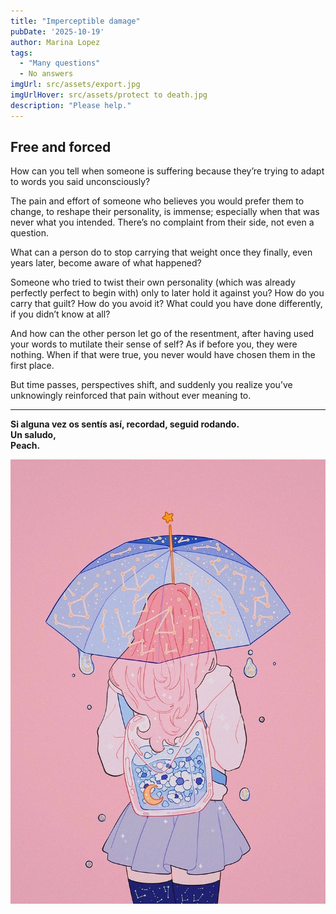 ```yaml
---
title: "Imperceptible damage" 
pubDate: '2025-10-19'
author: Marina Lopez
tags:
  - "Many questions"
  - No answers
imgUrl: src/assets/export.jpg
imgUrlHover: src/assets/protect to death.jpg
description: "Please help."
---
```

## Free and forced

How can you tell when someone is suffering because they’re trying to adapt to words you said unconsciously?

The pain and effort of someone who believes you would prefer them to change, to reshape their personality, is immense; especially when that was never what you intended. There’s no complaint from their side, not even a question.

What can a person do to stop carrying that weight once they finally, even years later, become aware of what happened?

Someone who tried to twist their own personality (which was already perfectly perfect to begin with) only to later hold it against you?
How do you carry that guilt? How do you avoid it? What could you have done differently, if you didn’t know at all?

And how can the other person let go of the resentment, after having used your words to mutilate their sense of self? As if before you, they were nothing. When if that were true, you never would have chosen them in the first place.

But time passes, perspectives shift, and suddenly you realize you’ve unknowingly reinforced that pain without ever meaning to.

---

**Si alguna vez os sentís así, recordad, seguid rodando.  
Un saludo,  
Peach.**


![Ilustración Peach](src/assets/Peach.jpg)
